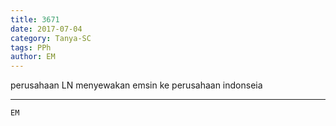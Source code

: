 ```yaml
---
title: 3671
date: 2017-07-04
category: Tanya-SC
tags: PPh
author: EM
---
```


perusahaan LN menyewakan emsin ke perusahaan indonseia

---



`EM`
